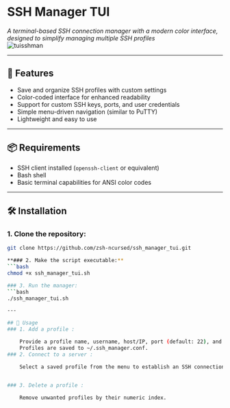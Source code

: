 # SSH Manager TUI  
*A terminal-based SSH connection manager with a modern color interface, designed to simplify managing multiple SSH profiles*  
![tuisshman](https://github.com/user-attachments/assets/e49d3a47-6f8d-4c2a-b45f-b4d05f599296)

---

## 🔧 Features  
- Save and organize SSH profiles with custom settings  
- Color-coded interface for enhanced readability  
- Support for custom SSH keys, ports, and user credentials  
- Simple menu-driven navigation (similar to PuTTY)  
- Lightweight and easy to use  

---

## 📦 Requirements  
- SSH client installed (`openssh-client` or equivalent)  
- Bash shell  
- Basic terminal capabilities for ANSI color codes  

---

## 🛠️ Installation  
### 1. Clone the repository:  
```bash  
git clone https://github.com/zsh-ncursed/ssh_manager_tui.git

**### 2. Make the script executable:**
```bash 
chmod +x ssh_manager_tui.sh

### 3. Run the manager:
```bash
./ssh_manager_tui.sh

---

## 🧪 Usage 
### 1. Add a profile : 

    Provide a profile name, username, host/IP, port (default: 22), and SSH key path (default: ~/.ssh/id_rsa).  
    Profiles are saved to ~/.ssh_manager.conf.
### 2. Connect to a server : 

    Select a saved profile from the menu to establish an SSH connection.
     

### 3. Delete a profile : 

    Remove unwanted profiles by their numeric index.   
